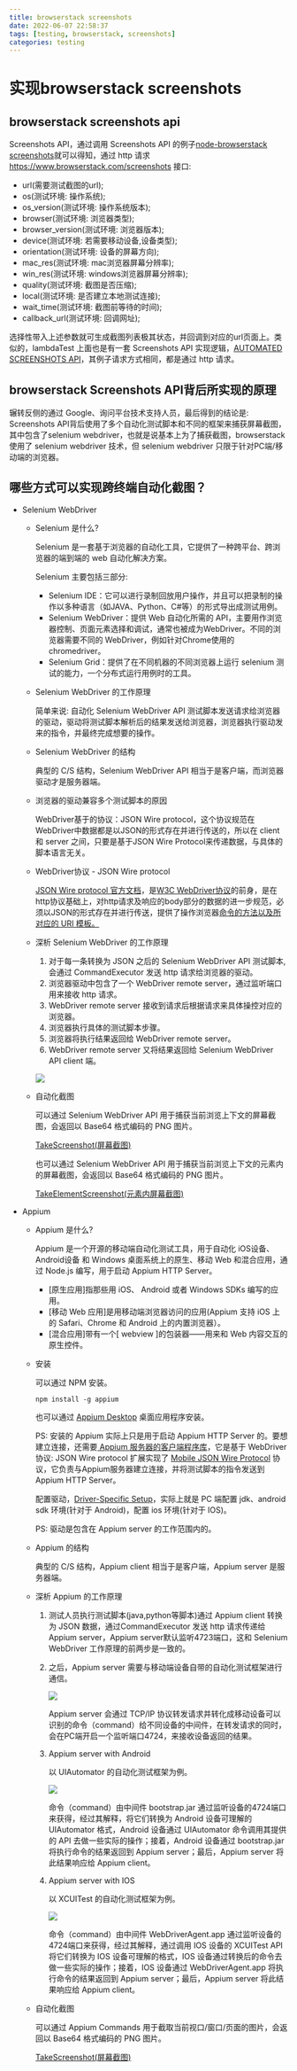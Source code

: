 ```yaml
---
title: browserstack screenshots
date: 2022-06-07 22:58:37
tags: [testing, browserstack, screenshots]
categories: testing
---
```


# 实现browserstack screenshots

## browserstack screenshots api

   <a hef='https://www.browserstack.com/screenshots/api'>Screenshots API</a>，通过调用 Screenshots API 的例子<a href='https://github.com/scottgonzalez/node-browserstack/blob/master/lib/screenshot.js'>node-browserstack screenshots</a>就可以得知，通过 http 请求 https://www.browserstack.com/screenshots 接口:

  - url(需要测试截图的url);
  - os(测试环境: 操作系统);
  - os_version(测试环境: 操作系统版本);
  - browser(测试环境: 浏览器类型);
  - browser_version(测试环境: 浏览器版本);
  - device(测试环境: 若需要移动设备,设备类型);
  - orientation(测试环境: 设备的屏幕方向);
  - mac_res(测试环境: mac浏览器屏幕分辨率);
  - win_res(测试环境: windows浏览器屏幕分辨率);
  - quality(测试环境: 截图是否压缩);
  - local(测试环境: 是否建立本地测试连接);
  - wait_time(测试环境: 截图前等待的时间);
  - callback_url(测试环境: 回调网址);

选择性带入上述参数就可生成截图列表极其状态，并回调到对应的url页面上。类似的，lambdaTest 上面也是有一套 Screenshots API 实现逻辑，<a href="https://www.lambdatest.com/support/api-doc/">AUTOMATED SCREENSHOTS API</a>，其例子请求方式相同，都是通过 http 请求。

## browserstack Screenshots API背后所实现的原理

辗转反侧的通过 Google、询问平台技术支持人员，最后得到的结论是: Screenshots API背后使用了多个自动化测试脚本和不同的框架来捕获屏幕截图，其中包含了selenium webdriver，也就是说基本上为了捕获截图，browserstack 使用了 selenium webdriver 技术，但 selenium webdriver 只限于针对PC端/移动端的浏览器。

## 哪些方式可以实现跨终端自动化截图？

  - Selenium WebDriver

    - Selenium 是什么?

      Selenium 是一套基于浏览器的自动化工具，它提供了一种跨平台、跨浏览器的端到端的 web 自动化解决方案。
    
      Selenium 主要包括三部分:
  
       - Selenium IDE：它可以进行录制回放用户操作，并且可以把录制的操作以多种语言（如JAVA、Python、C#等）的形式导出成测试用例。
       - Selenium WebDriver：提供 Web 自动化所需的 API，主要用作浏览器控制、页面元素选择和调试，通常也被成为WebDriver。不同的浏览器需要不同的 WebDriver，例如针对Chrome使用的chromedriver。
       - Selenium Grid：提供了在不同机器的不同浏览器上运行 selenium 测试的能力，一个分布式运行用例时的工具。
    
    - Selenium WebDriver 的工作原理

      简单来说: 自动化 Selenium WebDriver API 测试脚本发送请求给浏览器的驱动，驱动将测试脚本解析后的结果发送给浏览器，浏览器执行驱动发来的指令，并最终完成想要的操作。
  
    - Selenium WebDriver 的结构

      典型的 C/S 结构，Selenium WebDriver API 相当于是客户端，而浏览器驱动才是服务器端。
    
    - 浏览器的驱动兼容多个测试脚本的原因

      WebDriver基于的协议：JSON Wire protocol，这个协议规范在WebDriver中数据都是以JSON的形式存在并进行传送的，所以在 client 和 server 之间，只要是基于JSON Wire Protocol来传递数据，与具体的脚本语言无关。
    
    - WebDriver协议 - JSON Wire protocol

      <a href='https://www.selenium.dev/documentation/legacy/json_wire_protocol/'>JSON Wire protocol 官方文档</a>，是<a href='https://w3c.github.io/webdriver/'>W3C WebDriver协议</a>的前身，是在http协议基础上，对http请求及响应的body部分的数据的进一步规范，必须以JSON的形式存在并进行传送，提供了操作浏览器<a href='https://w3c.github.io/webdriver/#endpoints'>命令的方法以及所对应的 URI 模板。<a>

    - 深析 Selenium WebDriver 的工作原理

        1. 对于每一条转换为 JSON 之后的 Selenium WebDriver API 测试脚本,会通过 CommandExecutor 发送 http 请求给浏览器的驱动。
        2. 浏览器驱动中包含了一个 WebDriver remote server，通过监听端口用来接收 http 请求。
        3. WebDriver remote server 接收到请求后根据请求来具体操控对应的浏览器。
        4. 浏览器执行具体的测试脚本步骤。
        5. 浏览器将执行结果返回给 WebDriver remote server。
        6. WebDriver remote server 又将结果返回给 Selenium WebDriver API client 端。

      ![](/images/basic_comms.png)
    
    - 自动化截图

      可以通过 Selenium WebDriver API 用于捕获当前浏览上下文的屏幕截图，会返回以 Base64 格式编码的 PNG 图片。
    
      <a href='https://www.selenium.dev/documentation/webdriver/browser/windows/#takescreenshot'>TakeScreenshot(屏幕截图)</a>

      也可以通过 Selenium WebDriver API 用于捕获当前浏览上下文的元素内的屏幕截图，会返回以 Base64 格式编码的 PNG 图片。

      <a href='https://www.selenium.dev/documentation/webdriver/browser/windows/#takeelementscreenshot'>TakeElementScreenshot(元素内屏幕截图)</a>
    

  - Appium

    - Appium 是什么?

      Appium 是一个开源的移动端自动化测试工具，用于自动化 iOS设备、 Android设备 和 Windows 桌面系统上的原生、移动 Web 和混合应用，通过 Node.js 编写，用于启动 Appium HTTP Server。
    
      - [原生应用]指那些用 iOS、 Android 或者 Windows SDKs 编写的应用。
      - [移动 Web 应用]是用移动端浏览器访问的应用(Appium 支持 iOS 上的 Safari、Chrome 和 Android 上的内置浏览器）。
      - [混合应用]带有一个[ webview ]的包装器——用来和 Web 内容交互的原生控件。
    
    - 安装

      可以通过 NPM 安装。

          npm install -g appium

      也可以通过 <a href='https://github.com/appium/appium-desktop/releases'>Appium Desktop</a> 桌面应用程序安装。
  
      PS: 安装的 Appium 实际上只是用于启动 Appium HTTP Server 的。要想建立连接，还需要<a href='https://appium.io/docs/en/about-appium/appium-clients/index.html'> Appium 服务器的客户端程序库</a>，它是基于 WebDriver 协议: JSON Wire protocol 扩展实现了 <a href='https://github.com/SeleniumHQ/mobile-spec/blob/master/spec-draft.md'>Mobile JSON Wire Protocol</a> 协议，它负责与Appium服务器建立连接，并将测试脚本的指令发送到Appium HTTP Server。
    
      配置驱动，<a href='https://appium.io/docs/en/about-appium/getting-started/?lang=zh#driver-specific-setup'>Driver-Specific Setup</a>，实际上就是 PC 端配置 jdk、android sdk 环境(针对于 Android)，配置 ios 环境(针对于 IOS)。
    
      PS: 驱动是包含在 Appium server 的工作范围内的。

    - Appium 的结构

      典型的 C/S 结构，Appium client 相当于是客户端，Appium server 是服务器端。

    - 深析 Appium 的工作原理

      1. 测试人员执行测试脚本(java,python等脚本)通过 Appium client 转换为 JSON 数据，通过CommandExecutor 发送 http 请求传递给 Appium server，Appium server默认监听4723端口，这和 Selenium WebDriver 工作原理的前两步是一致的。
      2. 之后，Appium server 需要与移动端设备自带的自动化测试框架进行通信。
         
         ![](/images/automate_test.png)
      
         Appium server 会通过 TCP/IP 协议转发请求并转化成移动设备可以识别的命令（command）给不同设备的中间件，在转发请求的同时，会在PC端开启一个监听端口4724，来接收设备返回的结果。
      3. Appium server with Android
      
         以 UIAutomator 的自动化测试框架为例。

         ![](/images/appium_android.png)

         命令（command）由中间件 bootstrap.jar 通过监听设备的4724端口来获得，经过其解释，将它们转换为 Android 设备可理解的 UIAutomator 格式，Android 设备通过 UIAutomator 命令调用其提供的 API 去做一些实际的操作；接着，Android 设备通过 bootstrap.jar 将执行命令的结果返回到 Appium server；最后，Appium server 将此结果响应给 Appium client。
      4. Appium server with IOS

         以 XCUITest 的自动化测试框架为例。

         ![](/images/appium_ios.png)

         命令（command）由中间件 WebDriverAgent.app 通过监听设备的4724端口来获得，经过其解释，通过调用 IOS 设备的 XCUITest API 将它们转换为 IOS 设备可理解的格式，IOS 设备通过转换后的命令去做一些实际的操作；接着，IOS 设备通过 WebDriverAgent.app 将执行命令的结果返回到 Appium server；最后，Appium server 将此结果响应给 Appium client。

    - 自动化截图

      可以通过 Appium Commands 用于截取当前视口/窗口/页面的图片，会返回以 Base64 格式编码的 PNG 图片。

      <a href='https://appium.io/docs/en/commands/session/screenshot/#take-screenshot'>TakeScreenshot(屏幕截图)</a>